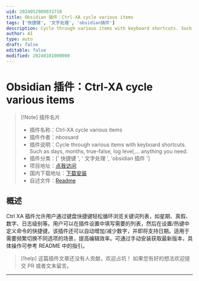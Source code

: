 ```yaml
---
uid: 2024052909033710
title: Obsidian 插件：Ctrl-XA cycle various items
tags: ['快捷键', '文字处理', 'obsidian插件']
description: Cycle through various items with keyboard shortcuts. Such as days, months, true-false, log level,... anything you need.
author: AI
type: auto
draft: false
editable: false
modified: 20240101000000
---
```


# Obsidian 插件：Ctrl-XA cycle various items

> [!Note] 插件名片
> - 插件名称：Ctrl-XA cycle various items
> - 插件作者：nbossard
> - 插件说明：Cycle through various items with keyboard shortcuts. Such as days, months, true-false, log level,... anything you need.
> - 插件分类：[' 快捷键 ', ' 文字处理 ', 'obsidian 插件 ']
> - 项目地址：[点我访问](https://github.com/nbossard/obsidian-CtrlXA)
> - 国内下载地址：[下载安装](https://pkmer.cn/products/plugin/pluginMarket/?ctrl-xa)
> - 自述文件：[Readme](https://ghproxy.net/https://raw.githubusercontent.com/nbossard/obsidian-CtrlXA/master/README.md)

## 概述

Ctrl XA 插件允许用户通过键盘快捷键轻松循环浏览关键词列表，如星期、真假、数字、日志级别等。用户可以在插件设置中填写需要的列表，然后在设置/热键中定义命令的快捷键。该插件还可以自动增加/减少数字，并即将支持日期。适用于需要频繁切换不同选项的场景，提高编辑效率。可通过手动安装获取最新版本，具体操作可参考 README 中的指引。

> [!help]
> 这篇插件文章还没有人贡献，欢迎占坑！
> 如果您有好的想法欢迎提交 PR 或者文末留言。

---



